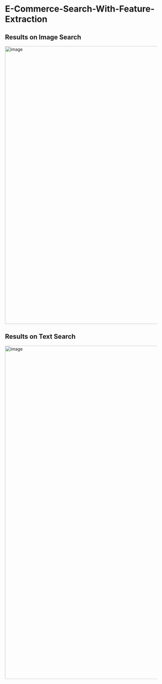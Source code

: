 # E-Commerce-Search-With-Feature-Extraction

## Results on Image Search

<img width="917" alt="image" src="https://github.com/user-attachments/assets/28654835-6a00-434c-9d03-3f6d07bdf559">

## Results on Text Search

<img width="1100" alt="image" src="https://github.com/user-attachments/assets/65d5b580-c8ff-436e-b59b-9769461e4c45">
